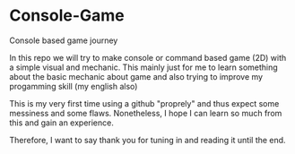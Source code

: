 # Console-Game
Console based game journey

In this repo we will try to make console or command based game (2D) with a simple visual and mechanic.
This mainly just for me to learn something about the basic mechanic about game and also trying to improve my progamming skill (my english also)

This is my very first time using a github "proprely" and thus expect some messiness and some flaws.
Nonetheless, I hope I can learn so much from this and gain an experience.

Therefore, I want to say thank you for tuning in and reading it until the end.
